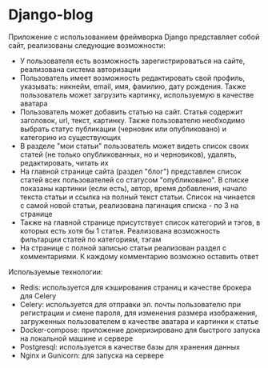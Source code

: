 # Django-blog

Приложение с использованием фреймворка Django представляет собой сайт, реализованы следующие возможности:
- У пользователя есть возможность зарегистрироваться на сайте, реализована система авторизации
- Пользователь имеет возможность редактировать свой профиль, указывать: никнейм, email, имя, фамилию, дату рождения. Также пользователь может загрузить картинку, используемую в качестве аватара
- Пользователь может добавить статью на сайт. Статья содержит заголовок, url, текст, картинку. Также пользователю необходимо выбрать статус публикации (черновик или опубликовано) и категорию из существующих
- В разделе "мои статьи" пользователь может видеть список своих статей (не только опубликованных, но и черновиков), удалять, редактировать, читать их
- На главной странице сайта (раздел "блог") представлен список статей всех пользователей со статусом "опубликовано". В списке показаны картинки (если есть), автор, время добавления, начало текста статьи и ссылка на полный текст статьи. Список на чинается с самой новой статьи, реализована пагинация списка - по 3 на странице
- Также на главной странице присутствует список категорий и тэгов, в которых есть хотя бы 1 статья. Реализована возможность фильтарции статей по категориям, тэгам
- На странице с полной записью статьи реализован раздел с комментариями. К каждому комментарию возможно оставить ответ

Используемые технологии:
- Redis: используется для кэширования страниц и качестве брокера для Celery
- Celery: используется для отправки эл. почты пользователю при регистрации и смене пароля, для изменения размера изображения, загруженных пользователем в качестве аватара и картинки к статье
- Docker-compose: приложение докеризировано для быстрого запуска на локальной машине и сервере
- Postgresql: используется в качестве базы для хранения данных
- Nginx и Gunicorn: для запуска на сервере



